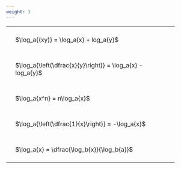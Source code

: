 ```yaml
---
weight: 3
---
```


<style type="text/css">
#T_b1898 th.col_heading {
  text-align: left;
  font-size: 1em;
}
#T_b1898 td {
  text-align: left;
  font-size: 1em;
  padding: 1.5em;
}
#T_b1898_row0_col0, #T_b1898_row1_col0, #T_b1898_row2_col0, #T_b1898_row3_col0, #T_b1898_row4_col0 {
  width: 400px;
  white-space: pre-wrap;
}
</style>
<table id="T_b1898">
  <thead>
  </thead>
  <tbody>
    <tr>
      <td id="T_b1898_row0_col0" class="data row0 col0" >$\log_a{(xy)} = \log_a{x} + log_a{y}$</td>
    </tr>
    <tr>
      <td id="T_b1898_row1_col0" class="data row1 col0" >$\log_a{\left(\dfrac{x}{y}\right)} = \log_a{x} - log_a{y}$</td>
    </tr>
    <tr>
      <td id="T_b1898_row2_col0" class="data row2 col0" >$\log_a{x^n} = n\log_a{x}$</td>
    </tr>
    <tr>
      <td id="T_b1898_row3_col0" class="data row3 col0" >$\log_a{\left(\dfrac{1}{x}\right)} = -\log_a{x}$</td>
    </tr>
    <tr>
      <td id="T_b1898_row4_col0" class="data row4 col0" >$\log_a{x} = \dfrac{\log_b{x}}{\log_b{a}}$</td>
    </tr>
  </tbody>
</table>
